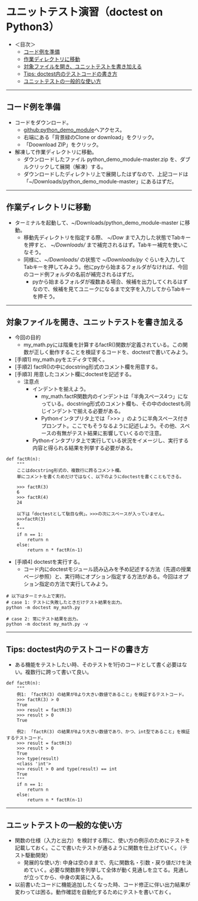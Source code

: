 # ユニットテスト演習（doctest on Python3）

- ＜目次＞
  - <a href="#pre">コード例を準備<a>
  - <a href="#dir">作業ディレクトリに移動</a>
  - <a href="#doctest">対象ファイルを開き、ユニットテストを書き加える</a>
  - <a href="#tips">Tips: doctest内のテストコードの書き方</a>
  - <a href="#howto">ユニットテストの一般的な使い方</a>

<hr>

## <a name="pre">コード例を準備<a>
- コードをダウンロード。
  - [github:python_demo_module](https://github.com/naltoma/python_demo_module)へアクセス。
  - 右端にある「背景緑のClone or download」をクリック。
  - 「Doownload ZIP」をクリック。
- 解凍して作業ディレクトリに移動。
  - ダウンロードしたファイル python_demo_module-master.zip を、ダブルクリックして展開（解凍）する。
  - ダウンロードしたディレクトリ上で展開したはずなので、上記コードは「~/Downloads/python_demo_module-master」にあるはずだ。

<hr>

## <a name="dir">作業ディレクトリに移動</a>
- ターミナルを起動して、~/Downloads/python_demo_module-master に移動。
  - 移動先ディレクトリを指定する際、 *~/Dow* まで入力した状態でTabキーを押すと、 *~/Downloads/* まで補完されるはず。Tabキー補完を使いこなそう。
  - 同様に、*~/Downloads/* の状態で *~/Downloads/py* ぐらいを入力してTabキーを押してみよう。他にpyから始まるフォルダがなければ、今回のコード例フォルダの名前が補完されるはずだ。
    - pyから始まるフォルダが複数ある場合、候補を出力してくれるはずなので、候補を見てユニークになるまで文字を入力してからTabキーを押そう。

<hr>

## <a name="doctest">対象ファイルを開き、ユニットテストを書き加える</a>
- 今回の目的
  - my_math.pyには階乗を計算するfactR()関数が定義されている。この関数が正しく動作することを検証するコードを、doctestで書いてみよう。
- [手順1] my_math.pyをエディタで開く。
- [手順2] factR()の中にdocstring形式のコメント欄を用意する。
- [手順3] 用意したコメント欄にdoctestを記述する。
  - 注意点
    - インデントを揃えよう。
      - my_math.factR関数内のインデントは「半角スペース4つ」になっている。docstring形式のコメント欄も、その中のdoctestも同じインデントで揃える必要がある。
      - Pythonインタプリタ上では「>>> 」のように半角スペース付きプロンプト。ここでもそうなるように記述しよう。その他、スペースの有無がテスト結果に影響していくるので注意。
    - Pythonインタプリタ上で実行している状況をイメージし、実行する内容と得られる結果を列挙する必要がある。

```
def factR(n):
    """
    ここはdocstring形式の、複数行に跨るコメント欄。
    単にコメントを書くためだけではなく、以下のようにdoctestを書くこともできる。

    >>> factR(3)
    6
    >>> factR(4)
    24

    以下は「doctestとして駄目な例」。>>>の次にスペースが入っていません。
    >>>factR(3)
    6
    """
    if n == 1:
        return n
    else:
        return n * factR(n-1)
```
- [手順4] doctestを実行する。
  - コード内にdoctestモジュール読み込みを予め記述する方法（先週の授業ページ参照）と、実行時にオプション指定する方法がある。今回はオプション指定の方法で実行してみよう。

```
# 以下はターミナル上で実行。
# case 1: テストに失敗したときだけテスト結果を出力。
python -m doctest my_math.py

# case 2: 常にテスト結果を出力。
python -m doctest my_math.py -v
```

<hr>

## <a name="tips">Tips: doctest内のテストコードの書き方</a>
- ある機能をテストしたい時、そのテストを1行のコードとして書く必要はない。複数行に跨って書いて良い。

```
def factR(n):
    """
    例1: 「factR(3) の結果が0より大きい数値であること」を検証するテストコード。
    >>> factR(3) > 0
    True
    >>> result = factR(3)
    >>> result > 0
    True

    例2: 「factR(3) の結果が0より大きい数値であり、かつ、int型であること」を検証するテストコード。
    >>> result = factR(3)
    >>> result > 0
    True
    >>> type(result)
    <class 'int'>
    >>> result > 0 and type(result) == int
    True
    """
    if n == 1:
        return n
    else:
        return n * factR(n-1)
```


<hr>

## <a name="howto">ユニットテストの一般的な使い方</a>
- 関数の仕様（入力と出力）を検討する際に、使い方の例示のためにテストを記載しておく。ここで書いたテストが通るように関数を仕上げていく。（テスト駆動開発）
  - 発展的な使い方: 中身は空のままで、先に関数名・引数・戻り値だけを決めていく。必要な関数群を列挙して全体が動く見通しを立てる。見通しが立ってから、中身の実装に入る。
- 以前書いたコードに機能追加したくなった時、コード修正に伴い出力結果が変わっては困る。動作確認を自動化するためにテストを書いておく。
